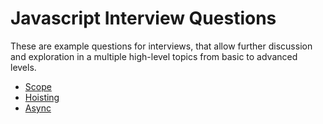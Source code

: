 # Javascript Interview Questions

These are example questions for interviews, that allow further discussion and exploration in a multiple high-level topics from basic to advanced levels.

* [Scope](scope)
* [Hoisting](hoisting)
* [Async](async)
